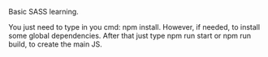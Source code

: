 Basic SASS learning.

You just need to type in you cmd: npm install. However, if needed, to install some global dependencies. After that just type npm run start
or npm run build, to create the main JS.

